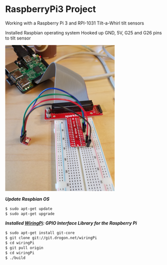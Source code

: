 # RaspberryPi3 Project
Working with a Raspberry Pi 3 and RPI-1031 Tilt-a-Whirl tilt sensors


Installed Raspbian operating system
Hooked up GND, 5V, G25 and G26 pins to tilt sensor


<img src="https://github.com/jessalbarian/RaspberryPi3/blob/master/setup.jpg?raw=true =" width="350" />


***Update Raspbian OS***
```
$ sudo apt-get update
$ sudo apt-get upgrade
```

***Installed [WiringPi](http://wiringpi.com/): GPIO Interface Library for the Raspberry Pi***
```
$ sudo apt-get install git-core
$ git clone git://git.drogon.net/wiringPi
$ cd wiringPi
$ git pull origin
$ cd wiringPi
$ ./build
```
